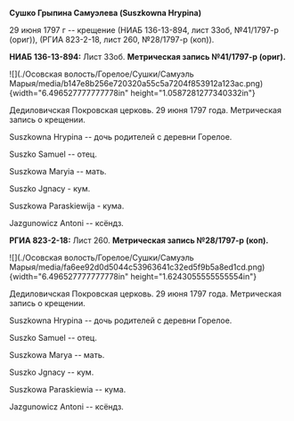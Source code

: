**Сушко Грыпина Самуэлева (Suszkowna Hrypina)**

29 июня 1797 г -- крещение (НИАБ 136-13-894, лист 33об, №41/1797-р
(ориг)), (РГИА 823-2-18, лист 260, №28/1797-р (коп)).

**НИАБ 136-13-894:** Лист 33об. **Метрическая запись №41/1797-р
(ориг).**

![](./Осовская волость/Горелое/Сушки/Самуэль Марыя/media/b147e8b256e720320a55c5a7204f853912a123ac.png){width="6.496527777777778in"
height="1.0587281277340332in"}

Дедиловичская Покровская церковь. 29 июня 1797 года. Метрическая запись
о крещении.

Suszkowna Hrypina -- дочь родителей с деревни Горелое.

Suszko Samuel -- отец.

Suszkowa Maryia -- мать.

Suszko Jgnacy - кум.

Suszkowa Paraskiewija - кума.

Jazgunowicz Antoni -- ксёндз.

**РГИА 823-2-18:** Лист 260. **Метрическая запись №28/1797-р (коп).**

![](./Осовская волость/Горелое/Сушки/Самуэль Марыя/media/fa6ee92d0d5044c53963641c32ed5f9b5a8ed1cd.png){width="6.496527777777778in"
height="1.6243055555555554in"}

Дедиловичская Покровская церковь. 29 июня 1797 года. Метрическая запись
о крещении.

Suszkowna Hrypina -- дочь родителей с деревни Горелое.

Suszko Samuel -- отец.

Suszkowa Marya -- мать.

Suszko Jgnacy -- кум.

Suszkowa Paraskiewia -- кума.

Jazgunowicz Antoni -- ксёндз.
